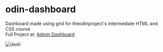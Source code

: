 # odin-dashboard
Dashboard made using grid for theodinproject's intermediate HTML and CSS course\
Full Project at: [Admin Dashboard](https://mausanchez222.github.io/odin-dashboard)

![dash](https://user-images.githubusercontent.com/80785729/191126173-83b322d0-2eec-4039-82c4-9c8d241080d8.png)
